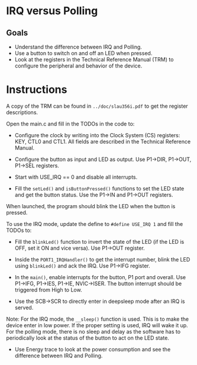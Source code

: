 # IRQ versus Polling

## Goals

- Understand the difference between IRQ and Polling.
- Use a button to switch on and off an LED when pressed.
- Look at the registers in the Technical Reference Manual (TRM) to configure the
  peripheral and behavior of the device.


# Instructions

A copy of the TRM can be found in `../doc/slau356i.pdf` to get the register
descriptions.

Open the main.c and fill in the TODOs in the code to:

- Configure the clock by writing into the Clock System (CS) registers: KEY,
  CTL0 and CTL1. All fields are described in the Technical Reference Manual.

- Configure the button as input and LED as output. Use P1->DIR, P1->OUT, P1->SEL
  registers.

- Start with USE_IRQ == 0 and disable all interrupts.

- Fill the `setLed()` and `isButtonPressed()` functions to set the LED state
  and get the button status. Use the P1->IN and P1->OUT registers.

When launched, the program should blink the LED when the button is pressed.

To use the IRQ mode, update the define to `#define USE_IRQ 1` and fill the TODOs
to:

- Fill the `blinkLed()` function to invert the state of the LED (if the LED is
  OFF, set it ON and vice versa). Use P1->OUT register.

- Inside the `PORT1_IRQHandler()` to get the interrupt number, blink the LED
  using `blinkLed()` and ack the IRQ. Use P1->IFG register.

- In the `main()`, enable interrupts for the button, P1 port and overall. Use
  P1->IFG, P1->IES, P1->IE, NVIC->ISER. The button interrupt should be triggered
  from High to Low.

- Use the SCB->SCR to directly enter in deepsleep mode after an IRQ is served.

Note: For the IRQ mode, the `__sleep()` function is used. This is to make the
device enter in low power. If the proper setting is used, IRQ will wake it up.
For the polling mode, there is no sleep and delay as the software has to
periodically look at the status of the button to act on the LED state.

- Use Energy trace to look at the power consumption and see the difference
  between IRQ and Polling.
